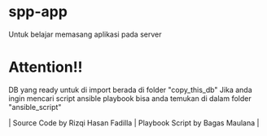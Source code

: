 # spp-app
Untuk belajar memasang aplikasi pada server

# Attention!!
DB yang ready untuk di import berada di folder "copy_this_db"
Jika anda ingin mencari script ansible playbook bisa anda temukan di dalam folder "ansible_script"

| Source Code by Rizqi Hasan Fadilla | Playbook Script by Bagas Maulana |
